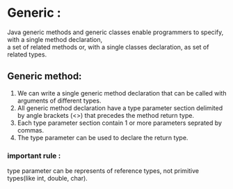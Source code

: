 # Generic :

Java generic methods and generic classes enable programmers to specify, with a single method declaration,  
a set of related methods or, with a single classes declaration, as set of related types.

## Generic method:

1. We can write a single generic method declaration that can be called with arguments of different types.
2. All generic method declaration have a type parameter section delimited by angle brackets (<>) that precedes the method return type.
3. Each type parameter section contain 1 or more parameters seprated by commas.
4. The type parameter can be used to declare the return type.

### important rule :

type parameter can be represents of reference types, not primitive types(like int, double, char). 
